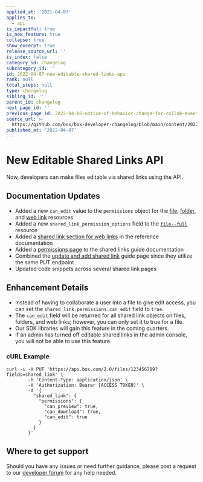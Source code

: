 ```yaml
---
applied_at: '2021-04-07'
applies_to:
  - api
is_impactful: true
is_new_feature: true
collapse: true
show_excerpt: true
release_source_url: ''
is_index: false
category_id: changelog
subcategory_id: ''
id: 2022-04-07-new-editable-shared-links-api
rank: null
total_steps: null
type: changelog
sibling_id: ''
parent_id: changelog
next_page_id: ''
previous_page_id: 2022-04-06-notice-of-behavior-change-for-collab-events
source_url: >-
  https://github.com/box/box-developer-changelog/blob/main/content/2022/04-07-new-editable-shared-links-api.md
published_at: '2022-04-07'
---
```

# New Editable Shared Links API

Now, developers can make files editable via shared links using the API.

<!-- more -->

## Documentation Updates
* Added a new `can_edit` value to the `permissions` object for the [file][3], [folder][2], and [web link][5] resources
* Added a new `shared_link_permission_options` field to the [`file--full`][4] resource
* Added a [shared link section for web links][6] in the reference documentation
* Added a [permissions page][7] to the shared links guide documentation
* Combined the [update and add shared link][8] guide page since they utilize the same PUT endpoint
* Updated code snippets across several shared link pages

## Enhancement Details
* Instead of having to collaborate a user into a file to give edit access, you can set the `shared_link.permissions.can_edit` field to `true`.
* The `can_edit` field will be returned for all shared link objects on files, folders, and web links; however, you can only set it to true for a file.
* Our SDK libraries will gain this feature in the coming quarters.
* If an admin has turned off editable shared links in the admin console, you will not be able to use this feature.

### cURL Example
```curl
curl -i -X PUT 'https://api.box.com/2.0/files/123456789?fields=shared_link' \
        -H 'Content-Type: application/json' \
        -H 'Authorization: Bearer [ACCESS TOKEN]' \
        -d '{
          "shared_link": {
            "permissions": {
              "can_preview": true,
              "can_download": true,
              "can_edit": true
            }
          }
        }'
```

## Where to get support
Should you have any issues or need further guidance, please post a request to
our [developer forum][1] for any help needed.

[1]: https://support.box.com/hc/en-us/community/topics/360001932973-Platform-and-Developer-Forum
[2]: r://folder--full#param-shared_link-permissions
[3]: r://file--full#param-shared_link-permissions
[4]: r://file--full/#param-shared_link_permission_options
[5]: r://web-link/#param-shared_link-permissions
[6]: e://get-shared-items--web-links
[7]: g://shared-links/permissions
[8]: g://shared-links/create-or-update